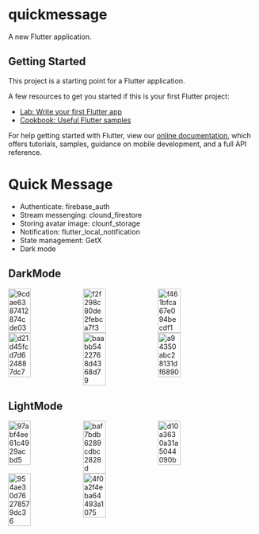 # quickmessage

A new Flutter application.

## Getting Started

This project is a starting point for a Flutter application.

A few resources to get you started if this is your first Flutter project:

- [Lab: Write your first Flutter app](https://flutter.dev/docs/get-started/codelab)
- [Cookbook: Useful Flutter samples](https://flutter.dev/docs/cookbook)

For help getting started with Flutter, view our
[online documentation](https://flutter.dev/docs), which offers tutorials,
samples, guidance on mobile development, and a full API reference.

<h1>Quick Message</h1>
<ul>
  <li>Authenticate: firebase_auth</li>
  <li>Stream messenging: clound_firestore</li>
  <li>Storing avatar image: clounf_storage</li>
  <li>Notification: flutter_local_notification</li>
  <li>State management: GetX</li>
  <li>Dark mode</li>
 </ul>
 <h2>DarkMode</h2>
 <div style="display: flex;flex-wrap: wrap">
  <img src="https://i.ibb.co/j5c7bKV/9cdae6387412874cde03.jpg" alt="9cdae6387412874cde03" width=30%>
  <img src="https://i.ibb.co/jMCNTD8/f2f298c80de2febca7f3.jpg" alt="f2f298c80de2febca7f3" width=30%>
  <img src="https://i.ibb.co/FHZ0qtX/f461bfca67e094becdf1.jpg" alt="f461bfca67e094becdf1" width=30%>
  <img src="https://i.ibb.co/nq2QwSh/d21d45fcd7d624887dc7.jpg" alt="d21d45fcd7d624887dc7" width=30%>
  <img src="https://i.ibb.co/JQjgk8n/baabb5422768d4368d79.jpg" alt="baabb5422768d4368d79" width=30%>
  <img src="https://i.ibb.co/SQgpy7k/a94350abc28131df6890.jpg" alt="a94350abc28131df6890" width=30%>
</div>
<h2>LightMode</h2>
 <div style="display: flex;flex-wrap: wrap">
  <img src="https://i.ibb.co/ZdWkgxP/97abf4ee61c4929acbd5.jpg" alt="97abf4ee61c4929acbd5" width=30%>
  <img src="https://i.ibb.co/82X32cq/baf7bdb6289cdbc2828d.jpg" alt="baf7bdb6289cdbc2828d" width=30%>
  <img src="https://i.ibb.co/WF1F0rf/d10a3630a31a5044090b.jpg" alt="d10a3630a31a5044090b" width=30%>
  <img src="https://i.ibb.co/0qtXCVB/954ae30d76278579dc36.jpg" alt="954ae30d76278579dc36" width=30%>
  <img src="https://i.ibb.co/QcXptYn/4f0a2f4eba64493a1075.jpg" alt="4f0a2f4eba64493a1075" width=30%>
</div>
